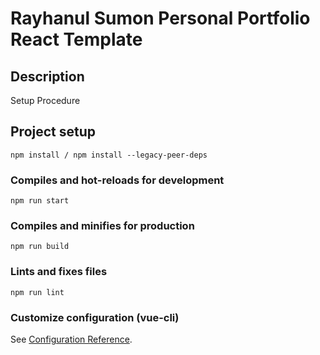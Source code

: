 # Rayhanul Sumon Personal Portfolio React Template

## Description

Setup Procedure 
 
## Project setup

```
npm install / npm install --legacy-peer-deps 
``` 

### Compiles and hot-reloads for development

``` 
npm run start   
```   

### Compiles and minifies for production

```     
npm run build    
```      
 
### Lints and fixes files   

```
npm run lint
```

### Customize configuration (vue-cli)

See [Configuration Reference](https://cli.vuejs.org/config/).
